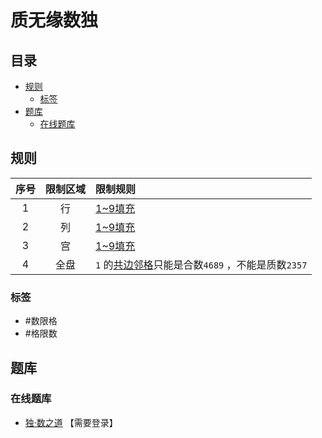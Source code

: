 # 质无缘数独
<!-- START doctoc generated TOC please keep comment here to allow auto update -->
<!-- DON'T EDIT THIS SECTION, INSTEAD RE-RUN doctoc TO UPDATE -->
## 目录

- [规则](#%E8%A7%84%E5%88%99)
  - [标签](#%E6%A0%87%E7%AD%BE)
- [题库](#%E9%A2%98%E5%BA%93)
  - [在线题库](#%E5%9C%A8%E7%BA%BF%E9%A2%98%E5%BA%93)

<!-- END doctoc generated TOC please keep comment here to allow auto update -->

## 规则

| 序号  | 限制区域 | 限制规则                                |
|:---:|:----:|:------------------------------------|
|  1  |  行   | [1~9填充]                             |
|  2  |  列   | [1~9填充]                             |
|  3  |  宫   | [1~9填充]                             |
|  4  |  全盘  | `1` 的[共边邻格]只能是合数`4689` ，不能是质数`2357` |

### 标签

- #数限格
- #格限数

## 题库

### 在线题库

- [独·数之道](http://www.sudokufans.org.cn/lx/game.index.php?type=zwy) 【需要登录】

[1~9填充]: ../../../rules/rules.md#1to9填充
[共边邻格]: ../../../rules/rules.md#共边邻格
